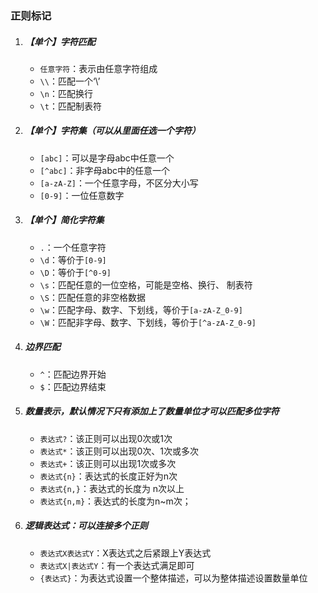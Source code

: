 ### 正则标记

1. ##### 【单个】字符匹配

   * `任意字符`：表示由任意字符组成
   * `\\`：匹配一个‘\’
   * `\n`：匹配换行
   * `\t`：匹配制表符

2. ##### 【单个】字符集（可以从里面任选一个字符）

   * `[abc]`：可以是字母abc中任意一个
   * `[^abc]`：非字母abc中的任意一个 
   * `[a-zA-Z]`：一个任意字母，不区分大小写
   * `[0-9]`：一位任意数字

3. #####  【单个】简化字符集

   * `.`：一个任意字符
   * `\d`：等价于`[0-9]`
   * `\D`：等价于`[^0-9]`
   * `\s`：匹配任意的一位空格，可能是空格、换行、  制表符
   * `\S`：匹配任意的非空格数据
   * `\w`：匹配字母、数字、下划线，等价于`[a-zA-Z_0-9]`
   * `\W`：匹配非字母、数字、下划线，等价于`[^a-zA-Z_0-9]`

4. #####  边界匹配

   * `^`：匹配边界开始
   * `$`：匹配边界结束

5. #####  数量表示，默认情况下只有添加上了数量单位才可以匹配多位字符

   * `表达式?`：该正则可以出现0次或1次
   * `表达式*`：该正则可以出现0次、1次或多次
   * `表达式+`：该正则可以出现1次或多次
   * `表达式{n}`：表达式的长度正好为n次
   * `表达式{n,}`：表达式的长度为 n次以上
   * `表达式{n,m}`：表达式的长度为n~m次；

6. ##### 逻辑表达式：可以连接多个正则

   * `表达式X表达式Y`：X表达式之后紧跟上Y表达式
   * `表达式X|表达式Y`：有一个表达式满足即可
   * `{表达式}`：为表达式设置一个整体描述，可以为整体描述设置数量单位